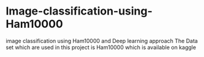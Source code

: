 # Image-classification-using-Ham10000
image classification using Ham10000 and Deep learning approach
The Data set which are used in this project is Ham10000 which is available on kaggle
